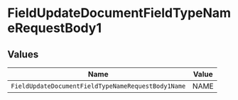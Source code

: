 # FieldUpdateDocumentFieldTypeNameRequestBody1


## Values

| Name                                               | Value                                              |
| -------------------------------------------------- | -------------------------------------------------- |
| `FieldUpdateDocumentFieldTypeNameRequestBody1Name` | NAME                                               |